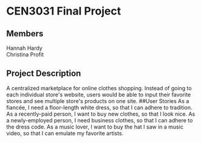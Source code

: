 # CEN3031 Final Project
## Members
Hannah Hardy  
Christina Profit  
## Project Description
A centralized marketplace for online clothes shopping. Instead of going to each individual store's website, users would be able to input their favorite stores and see multiple store's products on one site.
##User Stories
As a fiancée, I need a floor-length white dress, so that I can adhere to tradition. 
As a recently-paid person, I want to buy new clothes, so that I look nice. 
As a newly-employed person, I need business clothes, so that I can adhere to the dress code. 
As a music lover, I want to buy the hat I saw in a music video, so that I can emulate my favorite artists. 
